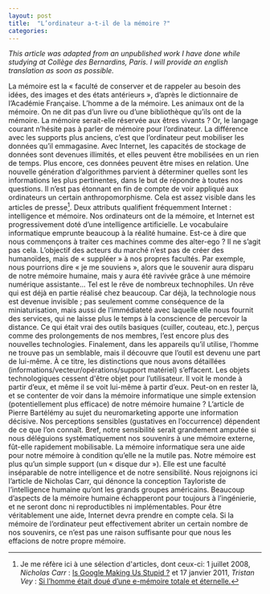```yaml
---
layout: post
title:  "L’ordinateur a-t-il de la mémoire ?"
categories:
---
```


_This article was adapted from an unpublished work I have done while studying at Collège des Bernardins, Paris. I will provide an english translation as soon as possible._

La mémoire est la « faculté de conserver et de rappeler au besoin des idées, des images et des états antérieurs », d’après le dictionnaire de l’Académie Française.
L’homme a de la mémoire. Les animaux ont de la mémoire. On ne dit pas d’un livre ou d’une bibliothèque qu’ils ont de la mémoire. La mémoire serait-elle réservée aux êtres vivants ? Or, le langage courant n’hésite pas à parler de mémoire pour l’ordinateur. La différence avec les supports plus anciens, c’est que l’ordinateur peut mobiliser les données qu’il emmagasine. Avec Internet, les capacités de stockage de données sont devenues illimités, et elles peuvent être mobilisées en un rien de temps. Plus encore, ces données peuvent être mises en relation. Une nouvelle génération d’algorithmes parvient à déterminer quelles sont les informations les plus pertinentes, dans le but de répondre à toutes nos questions. Il n’est pas étonnant en fin de compte de voir appliqué aux ordinateurs un certain anthropomorphisme.
Cela est assez visible dans les articles de presse[^1]. Deux attributs qualifient fréquemment Internet : intelligence et mémoire. Nos ordinateurs ont de la mémoire, et Internet est progressivement doté d’une intelligence artificielle. Le vocabulaire informatique emprunte beaucoup à la réalité humaine. Est-ce à dire que nous commençons à traiter ces machines comme des alter-ego ? Il ne s’agit pas cela. L’objectif des acteurs du marché n’est pas de créer des humanoïdes, mais de « suppléer » à nos propres facultés. Par exemple, nous pourrions dire « je me souviens », alors que le souvenir aura disparu de notre mémoire humaine, mais y aura été ravivée grâce à une mémoire numérique assistante... Tel est le rêve de nombreux technophiles. Un rêve qui est déjà en partie réalisé chez beaucoup. Car déjà, la technologie nous est devenue invisible ; pas seulement comme conséquence de la miniaturisation, mais aussi de l’immédiateté avec laquelle elle nous fournit des services, qui ne laisse plus le temps à la conscience de percevoir la distance. Ce qui était vrai des outils basiques (cuiller, couteau, etc.), perçus comme des prolongements de nos membres, l’est encore plus des nouvelles technologies. Finalement, dans les appareils qu’il utilise, l’homme ne trouve pas un semblable, mais il découvre que l’outil est devenu une part de lui-même. À ce titre, les distinctions que nous avons détaillées (informations/vecteur/opérations/support matériel) s’effacent. Les objets technologiques cessent d'être objet pour l’utilisateur. Il voit le monde à partir d’eux, et même il se voit lui-même à partir d’eux.
Peut-on en rester là, et se contenter de voir dans la mémoire informatique une simple extension (potentiellement plus efficace) de notre mémoire humaine ? L’article de Pierre Bartélémy au sujet du neuromarketing apporte une information décisive. Nos perceptions sensibles (gustatives en l’occurrence) dépendent de ce que l’on connaît. Bref, notre sensibilité serait grandement amputée si nous déléguions systématiquement nos souvenirs à une mémoire externe, fût-elle rapidement mobilisable.
La mémoire informatique sera une aide pour notre mémoire à condition qu’elle ne la mutile pas. Notre mémoire est plus qu’un simple support (un « disque dur »). Elle est une faculté inséparable de notre intelligence et de notre sensibilité. Nous rejoignons ici l’article de Nicholas Carr, qui dénonce la conception Tayloriste de l’intelligence humaine qu’ont les grands groupes américains. Beaucoup d’aspects de la mémoire humaine échapperont pour toujours à l’ingénierie, et ne seront donc ni reproductibles ni implémentables.
Pour être véritablement une aide, Internet devra prendre en compte cela. Si la mémoire de l’ordinateur peut effectivement abriter un certain nombre de nos souvenirs, ce n’est pas une raison suffisante pour que nous les effacions de notre propre mémoire.

[^1]: Je me réfère ici à une sélection d'articles, dont ceux-ci: 1 juillet 2008, _Nicholas Carr_ : [Is Google Making Us Stupid ?](http://www.theatlantic.com/magazine/archive/2008/07/is-google-making-us-stupid/306868/) et 17 janvier 2011, _Tristan Vey_ : [Si l’homme était doué d’une e-mémoire totale et éternelle.](http://www.lefigaro.fr/hightech/2011/01/13/01007-20110113ARTFIG00817-si-l-homme-etait-dote-d-une-e-memoire-totale-et-eternelle.php)
